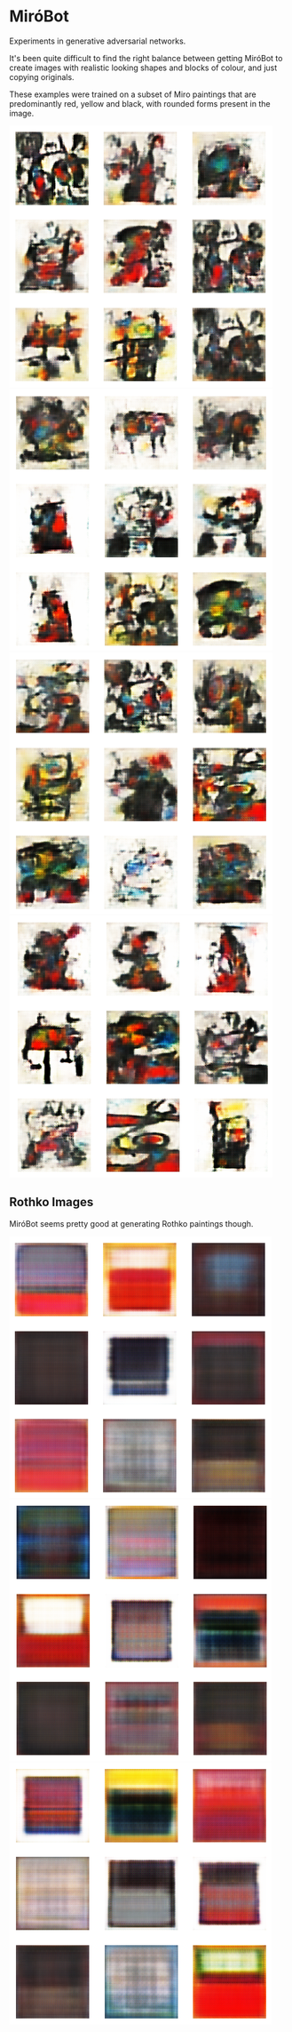 # MiróBot
Experiments in generative adversarial networks.

It's been quite difficult to find the right balance between getting MiróBot to create images with realistic looking shapes and blocks of colour, and just copying originals.

These examples were trained on a subset of Miro paintings that are predominantly red, yellow and black, with rounded forms present in the image.

![](./images/miro/generated_samples/Screenshot%20from%202023-07-13%2019-41-41.png) ![](./images/miro/generated_samples/Screenshot%20from%202023-07-13%2019-42-04.png)
![](./images/miro/generated_samples/Screenshot%20from%202023-07-13%2019-42-49.png) ![](./images/miro/generated_samples/Screenshot%20from%202023-07-13%2019-43-09.png)

## Rothko Images

MiróBot seems pretty good at generating Rothko paintings though. 

![](./images/rothko/generated_samples/Screenshot%20from%202023-07-15%2018-50-26.png) ![](./images/rothko/generated_samples/Screenshot%20from%202023-07-15%2018-50-57.png) ![](./images/rothko/generated_samples/Screenshot%20from%202023-07-15%2018-51-16.png)